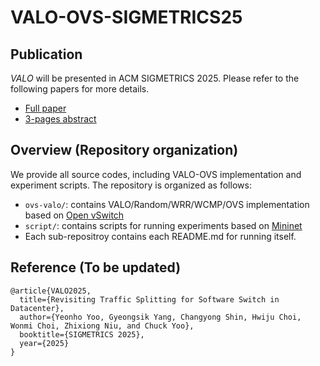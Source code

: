 # VALO-OVS-SIGMETRICS25

## **Publication**
*VALO* will be presented in ACM SIGMETRICS 2025. Please refer to the following papers for more details.
 - [Full paper](https://doi.org/null)
 - [3-pages abstract](https://doi.org/null)

## Overview (Repository organization)
We provide all source codes, including VALO-OVS implementation and experiment scripts.
The repository is organized as follows:

* `ovs-valo/`: contains VALO/Random/WRR/WCMP/OVS implementation based on [Open vSwitch](https://github.com/openvswitch/ovs)
* `script/`: contains scripts for running experiments based on [Mininet](https://github.com/mininet/mininet.git)
* Each sub-repositroy contains each README.md for running itself.

## Reference (To be updated)

```
@article{VALO2025,
  title={Revisiting Traffic Splitting for Software Switch in Datacenter},
  author={Yeonho Yoo, Gyeongsik Yang, Changyong Shin, Hwiju Choi, Wonmi Choi, Zhixiong Niu, and Chuck Yoo},
  booktitle={SIGMETRICS 2025},
  year={2025}
}
```
